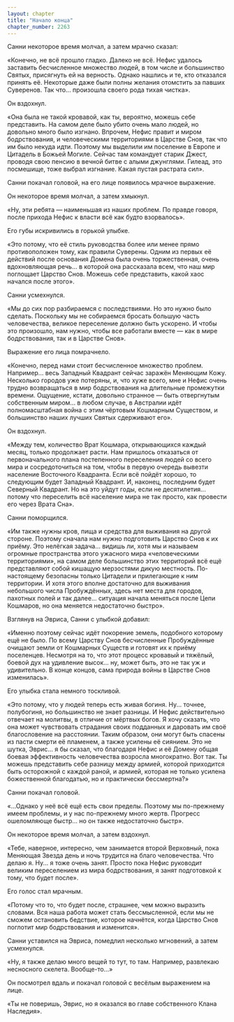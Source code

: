 ```yaml
---
layout: chapter
title: "Начало конца"
chapter_number: 2263
---
```




Санни некоторое время молчал, а затем мрачно сказал:

«Конечно, не всё прошло гладко. Далеко не всё. Нефис удалось заставить бесчисленное множество людей, в том числе и большинство Святых, присягнуть ей на верность. Однако нашлись и те, кто отказался принять её. Некоторые даже были полны желания отомстить за павших Суверенов. Так что... произошла своего рода тихая чистка».

Он вздохнул.

«Она была не такой кровавой, как ты, вероятно, можешь себе представить. На самом деле было убито очень мало людей, но довольно много было изгнано. Впрочем, Нефис правит и миром бодрствования, и человеческими территориями в Царстве Снов, так что им было некуда идти. Поэтому мы выделили им поселение в Европе и Цитадель в Божьей Могиле. Сейчас там командует старик Джест, проводя свою пенсию в вечной битве с алыми джунглями. Гилеад, это посмешище, тоже выбрал изгнание. Какая пустая растрата сил».

Санни покачал головой, на его лице появилось мрачное выражение.

Он некоторое время молчал, а затем хмыкнул.

«Ну, эти ребята — наименьшая из наших проблем. По правде говоря, после прихода Нефис к власти всё как будто взорвалось».

Его губы искривились в горькой улыбке.

«Это потому, что её стиль руководства более или менее прямо противоположен тому, как правили Суверены. Одним из первых её действий после основания Домена была очень торжественная, очень вдохновляющая речь... в которой она рассказала всем, что наш мир поглощает Царство Снов. Можешь себе представить, какой хаос начался после этого».

Санни усмехнулся.

«Мы до сих пор разбираемся с последствиями. Но это нужно было сделать. Поскольку мы не собираемся бросать большую часть человечества, великое переселение должно быть ускорено. И чтобы это произошло, нам нужно, чтобы все работали вместе — как в мире бодрствования, так и в Царстве Снов».

Выражение его лица помрачнело.

«Конечно, перед нами стоит бесчисленное множество проблем. Например... весь Западный Квадрант сейчас заражён Меняющим Кожу. Несколько городов уже потеряны, и, что хуже всего, мне и Нефис очень трудно возвращаться в мир бодрствования на длительные промежутки времени. Ощущение, кстати, довольно странное — быть отвергнутым собственным миром... в любом случае, в Австралии идёт полномасштабная война с этим чёртовым Кошмарным Существом, и большинство наших лучших Святых сдерживают его».

Он вздохнул.

«Между тем, количество Врат Кошмара, открывающихся каждый месяц, только продолжает расти. Нам пришлось отказаться от первоначального плана постепенного переселения людей со всего мира и сосредоточиться на том, чтобы в первую очередь вывезти население Восточного Квадранта. Если всё пойдёт хорошо, то следующим будет Западный Квадрант. И, наконец, последним будет Северный Квадрант. Но на это уйдут годы, если не десятилетия... потому что переселить всё население мира не так просто, как провести его через Врата Сна».

Санни поморщился.

«Им также нужны кров, пища и средства для выживания на другой стороне. Поэтому сначала нам нужно подготовить Царство Снов к их приёму. Это нелёгкая задача... видишь ли, хотя мы и называем огромные пространства этого ужасного мира «человеческими территориями», на самом деле большинство этих территорий всё ещё представляют собой кишащую мерзостями дикую местность. По-настоящему безопасны только Цитадели и прилегающие к ним территории. И хотя этого вполне достаточно для выживания небольшого числа Пробуждённых, здесь нет места для городов, пахотных полей и так далее... ситуация начала меняться после Цепи Кошмаров, но она меняется недостаточно быстро».

Взглянув на Эвриса, Санни с улыбкой добавил:

«Именно поэтому сейчас идёт покорение земель, подобного которому ещё не было. По всему Царству Снов бесчисленные Пробуждённые очищают земли от Кошмарных Существ и готовят их к приёму поселенцев. Несмотря на то, что этот процесс кровавый и тяжёлый, боевой дух на удивление высок... ну, может быть, это не так уж и удивительно. В конце концов, сама природа войны в Царстве Снов изменилась».

Его улыбка стала немного тоскливой.

«Это потому, что у людей теперь есть живая богиня. Ну... точнее, полубогиня, но большинство не знает разницы. И Нефис действительно отвечает на молитвы, в отличие от мёртвых богов. Я хочу сказать, что она может чувствовать страдания своих подданных и даровать им своё благословение на расстоянии. Таким образом, они могут быть спасены из пасти смерти её пламенем, а также усилены её сиянием. Это не шутка, Эврис... я бы сказал, что благодаря Нефис и её Домену общая боевая эффективность человечества возросла многократно. Вот так. Ты можешь представить себе разницу между армией, которой приходится быть осторожной с каждой раной, и армией, которая не только усилена божественной благодатью, но и практически бессмертна?»

Санни покачал головой.

«...Однако у неё всё ещё есть свои пределы. Поэтому мы по-прежнему имеем проблемы, и у нас по-прежнему много жертв. Прогресс ошеломляюще быстр... но он также недостаточно быстр».

Он некоторое время молчал, а затем вздохнул.

«Тебе, наверное, интересно, чем занимается второй Верховный, пока Меняющая Звезда день и ночь трудится на благо человечества. Что делаю я. Ну... я тоже очень занят. Просто пока Нефис руководит великим переселением из мира бодрствования, я занят подготовкой к тому, что будет после».

Его голос стал мрачным.

«Потому что то, что будет после, страшнее, чем можно выразить словами. Вся наша работа может стать бессмысленной, если мы не сможем остановить бедствие, которое начнётся, когда Царство Снов поглотит мир бодрствования и изменится».

Санни уставился на Эвриса, помедлил несколько мгновений, а затем усмехнулся.

«Ну, я также делаю много вещей то тут, то там. Например, развлекаю несносного скелета. Вообще-то...»

Он посмотрел вдаль и покачал головой с весёлым выражением на лице.

«Ты не поверишь, Эврис, но я оказался во главе собственного Клана Наследия».

